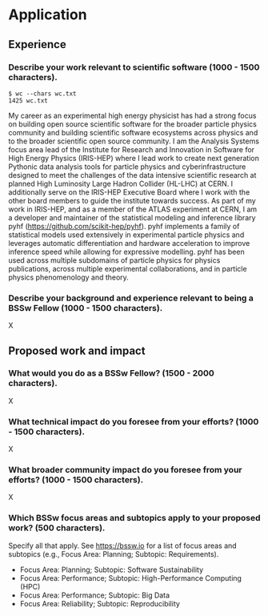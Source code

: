 # Application

## Experience

### Describe your work relevant to scientific software (1000 - 1500 characters).

```
$ wc --chars wc.txt
1425 wc.txt
```

My career as an experimental high energy physicist has had a strong focus on building open source scientific software for the broader particle physics community and building scientific software ecosystems across physics and to the broader scientific open source community.
I am the Analysis Systems focus area lead of the Institute for Research and Innovation in Software for High Energy Physics (IRIS-HEP) where I lead work to create next generation Pythonic data analysis tools for particle physics and cyberinfrastructure designed to meet the challenges of the data intensive scientific research at planned High Luminosity Large Hadron Collider (HL-LHC) at CERN.
I additionally serve on the IRIS-HEP Executive Board where I work with the other board members to guide the institute towards success.
As part of my work in IRIS-HEP, and as a member of the ATLAS experiment at CERN, I am a developer and maintainer of the statistical modeling and inference library pyhf (https://github.com/scikit-hep/pyhf).
pyhf implements a family of statistical models used extensively in experimental particle physics and leverages automatic differentiation and hardware acceleration to improve inference speed while allowing for expressive modelling.
pyhf has been used across multiple subdomains of particle physics for physics publications, across multiple experimental collaborations, and in particle physics phenomenology and theory.

### Describe your background and experience relevant to being a BSSw Fellow (1000 - 1500 characters).

X

## Proposed work and impact

### What would you do as a BSSw Fellow? (1500 - 2000 characters).

X

### What technical impact do you foresee from your efforts? (1000 - 1500 characters).

X

### What broader community impact do you foresee from your efforts? (1000 - 1500 characters).

X

### Which BSSw focus areas and subtopics apply to your proposed work? (500 characters).
Specify all that apply.
See https://bssw.io for a list of focus areas and subtopics (e.g., Focus Area: Planning; Subtopic: Requirements).

* Focus Area: Planning; Subtopic: Software Sustainability
* Focus Area: Performance; Subtopic: High-Performance Computing (HPC)
* Focus Area: Performance; Subtopic: Big Data
* Focus Area: Reliability; Subtopic: Reproducibility
